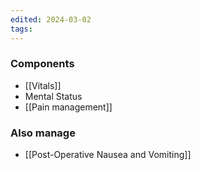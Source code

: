```yaml
---
edited: 2024-03-02
tags:
---
```

### Components
- [[Vitals]] 
- Mental Status
- [[Pain management]] 

### Also manage
- [[Post-Operative Nausea and Vomiting]]
